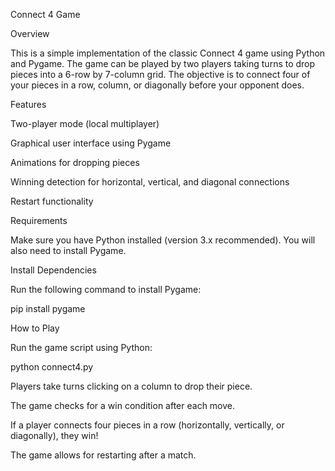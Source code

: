 Connect 4 Game

Overview

This is a simple implementation of the classic Connect 4 game using Python and Pygame. The game can be played by two players taking turns to drop pieces into a 6-row by 7-column grid. The objective is to connect four of your pieces in a row, column, or diagonally before your opponent does.

Features

Two-player mode (local multiplayer)

Graphical user interface using Pygame

Animations for dropping pieces

Winning detection for horizontal, vertical, and diagonal connections

Restart functionality

Requirements

Make sure you have Python installed (version 3.x recommended). You will also need to install Pygame.

Install Dependencies

Run the following command to install Pygame:

pip install pygame

How to Play

Run the game script using Python:

python connect4.py

Players take turns clicking on a column to drop their piece.

The game checks for a win condition after each move.

If a player connects four pieces in a row (horizontally, vertically, or diagonally), they win!

The game allows for restarting after a match.
